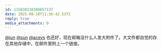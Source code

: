 ```yaml
---
id: 115038316300657137
date: 2025-08-16T11:56:42.537Z
reply: true
media_attachments: 0
---
```


[@jun](https://social.luzhaojun.com/@jun) [@sun](https://jiong.us/@sun) [@acevs](https://mastodon.social/@acevs) 也还好，现在邮箱没什么人发大附件了。大文件都自觉的存在其他存储中，在邮件里附上一个链接。

